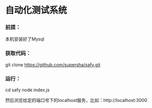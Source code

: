 # 自动化测试系统

### 前提：
本机安装好了Mysql

### 获取代码：
git clone https://github.com/supersha/safy.git

### 运行：
cd safy
node index.js

然后浏览给定的端口号下的localhost服务，比如：http://localhost:3000
